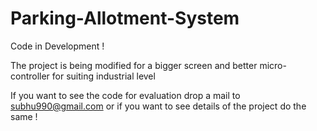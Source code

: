 # Parking-Allotment-System

Code in Development !

The project is being modified for a bigger screen and better micro-controller for suiting industrial level

If you want to see the code for evaluation drop a mail to subhu990@gmail.com
or if you want to see details of the project do the same !
